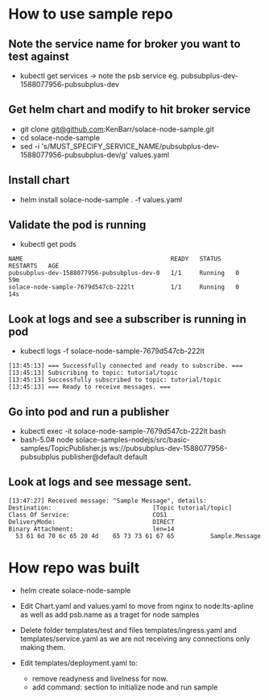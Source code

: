 # How to use sample repo

## Note the service name for broker you want to test against
* kubectl get services  -> note the psb service eg.  pubsubplus-dev-1588077956-pubsubplus-dev

## Get helm chart and modify to hit broker service
* git clone git@github.com:KenBarr/solace-node-sample.git
* cd solace-node-sample
* sed -i 's/MUST_SPECIFY_SERVICE_NAME/pubsubplus-dev-1588077956-pubsubplus-dev/g' values.yaml

## Install chart
* helm install solace-node-sample . -f values.yaml

## Validate the pod is running
* kubectl get pods
```
NAME                                         READY   STATUS    RESTARTS   AGE
pubsubplus-dev-1588077956-pubsubplus-dev-0   1/1     Running   0          59m
solace-node-sample-7679d547cb-222lt          1/1     Running   0          14s
```

## Look at logs and see a subscriber is running in pod
* kubectl logs -f solace-node-sample-7679d547cb-222lt
```
[13:45:13] === Successfully connected and ready to subscribe. ===
[13:45:13] Subscribing to topic: tutorial/topic
[13:45:13] Successfully subscribed to topic: tutorial/topic
[13:45:13] === Ready to receive messages. ===
```

## Go into pod and run a publisher
* kubectl exec -it solace-node-sample-7679d547cb-222lt bash
* bash-5.0# node solace-samples-nodejs/src/basic-samples/TopicPublisher.js ws://pubsubplus-dev-1588077956-pubsubplus publisher@default default

## Look at logs and see message sent.
```
[13:47:27] Received message: "Sample Message", details:
Destination:                            [Topic tutorial/topic]
Class Of Service:                       COS1
DeliveryMode:                           DIRECT
Binary Attachment:                      len=14
  53 61 6d 70 6c 65 20 4d    65 73 73 61 67 65          Sample.Message
```





# How repo was built
* helm create solace-node-sample

* Edit Chart.yaml and values.yaml to move from nginx to node:lts-apline as well as add psb.name as a traget for node samples

* Delete folder templates/test and files templates/ingress.yaml and templates/service.yaml as we are not receiving any connections only making them.

* Edit templates/deployment.yaml to:
    - remove readyness and livelness for now.
    - add command: section to initialize node and run sample
